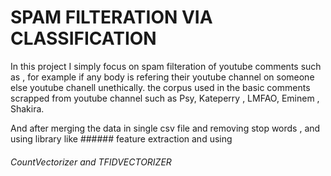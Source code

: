 # SPAM FILTERATION VIA CLASSIFICATION 
In this project I simply focus on spam filteration of youtube comments such as , for example if any body is refering their youtube channel on someone else youtube chanell unethically.
the corpus used in the basic comments scrapped from youtube channel such as Psy, Kateperry , LMFAO, Eminem , Shakira.

And after merging the data in single csv file and removing stop words , and using library like       ###### feature extraction and using 
###### CountVectorizer and TFIDVECTORIZER 






